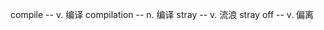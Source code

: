 compile           -- v. 编译
compilation       -- n. 编译
stray             -- v. 流浪
stray off         -- v. 偏离